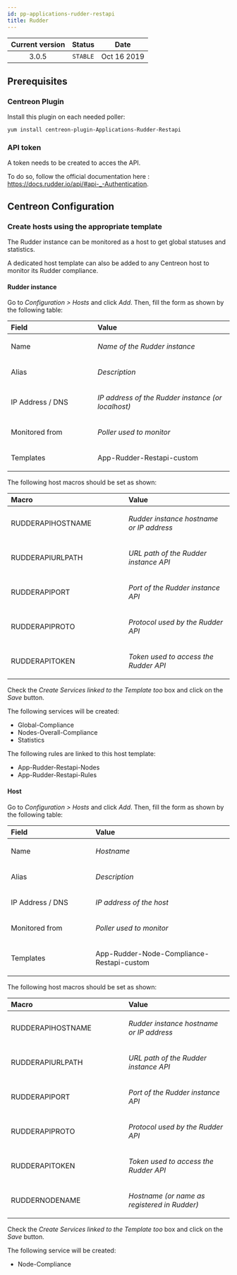```yaml
---
id: pp-applications-rudder-restapi
title: Rudder
---
```


| Current version | Status | Date |
| :-: | :-: | :-: |
| 3.0.5 | `STABLE` | Oct 16 2019 |


## Prerequisites

### Centreon Plugin

Install this plugin on each needed poller:

    yum install centreon-plugin-Applications-Rudder-Restapi

### API token

A token needs to be created to acces the API.

To do so, follow the official documentation here : https://docs.rudder.io/api/#api-_-Authentication.

## Centreon Configuration

### Create hosts using the appropriate template

The Rudder instance can be monitored as a host to get global statuses and statistics.

A dedicated host template can also be added to any Centreon host to monitor its Rudder compliance.

#### Rudder instance

Go to *Configuration &gt; Hosts* and click *Add*. Then, fill the form as
shown by the following table:

<table>
    <thead>
        <tr class="header">
            <th align="left" width="10%">Field</th>
            <th align="left" width="20%">Value</th>
        </tr>
    </thead>
    <tbody>
        <tr>
            <td align="left"><p>Name</p></td>
            <td align="left"><p><em>Name of the Rudder instance</em></p></td>
        </tr>
        <tr>
            <td align="left"><p>Alias</p></td>
            <td align="left"><p><em>Description</em></p></td>
        </tr>
        <tr>
            <td align="left"><p>IP Address / DNS</p></td>
            <td align="left"><p><em>IP address of the Rudder instance (or localhost)</em></p></td>
        </tr>
        <tr>
            <td align="left"><p>Monitored from</p></td>
            <td align="left"><p><em>Poller used to monitor</em></p></td>
        </tr>
        <tr>
            <td align="left"><p>Templates</p></td>
            <td align="left"><p>App-Rudder-Restapi-custom</p></td>
        </tr>
    </tbody>
</table>

The following host macros should be set as shown:

<table>
    <thead>
        <tr class="header">
            <th align="left" width="10%">Macro</th>
            <th align="left" width="20%">Value</th>
        </tr>
    </thead>
    <tbody>
        <tr>
            <td align="left"><p>RUDDERAPIHOSTNAME</p></td>
            <td align="left"><p><em>Rudder instance hostname or IP address</em></p></td>
        </tr>
        <tr>
            <td align="left"><p>RUDDERAPIURLPATH</p></td>
            <td align="left"><p><em>URL path of the Rudder instance API</em></p></td>
        </tr>
        <tr>
            <td align="left"><p>RUDDERAPIPORT</p></td>
            <td align="left"><p><em>Port of the Rudder instance API</em></p></td>
        </tr>
        <tr>
            <td align="left"><p>RUDDERAPIPROTO</p></td>
            <td align="left"><p><em>Protocol used by the Rudder API</em></p></td>
        </tr>
        <tr>
            <td align="left"><p>RUDDERAPITOKEN</p></td>
            <td align="left"><p><em>Token used to access the Rudder API</em></p></td>
        </tr>
    </tbody>
</table>

Check the *Create Services linked to the Template too* box and click on the *Save* button.

The following services will be created:

* Global-Compliance
* Nodes-Overall-Compliance
* Statistics

The following rules are linked to this host template:

* App-Rudder-Restapi-Nodes 
* App-Rudder-Restapi-Rules 

#### Host

Go to *Configuration &gt; Hosts* and click *Add*. Then, fill the form as
shown by the following table:

<table>
    <thead>
        <tr class="header">
            <th align="left" width="10%">Field</th>
            <th align="left" width="20%">Value</th>
        </tr>
    </thead>
    <tbody>
        <tr>
            <td align="left"><p>Name</p></td>
            <td align="left"><p><em>Hostname</em></p></td>
        </tr>
        <tr>
            <td align="left"><p>Alias</p></td>
            <td align="left"><p><em>Description</em></p></td>
        </tr>
        <tr>
            <td align="left"><p>IP Address / DNS</p></td>
            <td align="left"><p><em>IP address of the host</em></p></td>
        </tr>
        <tr>
            <td align="left"><p>Monitored from</p></td>
            <td align="left"><p><em>Poller used to monitor</em></p></td>
        </tr>
        <tr>
            <td align="left"><p>Templates</p></td>
            <td align="left"><p>App-Rudder-Node-Compliance-Restapi-custom</p></td>
        </tr>
    </tbody>
</table>

The following host macros should be set as shown:

<table>
    <thead>
        <tr class="header">
            <th align="left" width="10%">Macro</th>
            <th align="left" width="20%">Value</th>
        </tr>
    </thead>
    <tbody>
        <tr>
            <td align="left"><p>RUDDERAPIHOSTNAME</p></td>
            <td align="left"><p><em>Rudder instance hostname or IP address</em></p></td>
        </tr>
        <tr>
            <td align="left"><p>RUDDERAPIURLPATH</p></td>
            <td align="left"><p><em>URL path of the Rudder instance API</em></p></td>
        </tr>
        <tr>
            <td align="left"><p>RUDDERAPIPORT</p></td>
            <td align="left"><p><em>Port of the Rudder instance API</em></p></td>
        </tr>
        <tr>
            <td align="left"><p>RUDDERAPIPROTO</p></td>
            <td align="left"><p><em>Protocol used by the Rudder API</em></p></td>
        </tr>
        <tr>
            <td align="left"><p>RUDDERAPITOKEN</p></td>
            <td align="left"><p><em>Token used to access the Rudder API</em></p></td>
        </tr>
        <tr>
            <td align="left"><p>RUDDERNODENAME</p></td>
            <td align="left"><p><em>Hostname (or name as registered in Rudder)</em></p></td>
        </tr>
    </tbody>
</table>

Check the *Create Services linked to the Template too* box and click on the *Save* button.

The following service will be created:

* Node-Compliance

